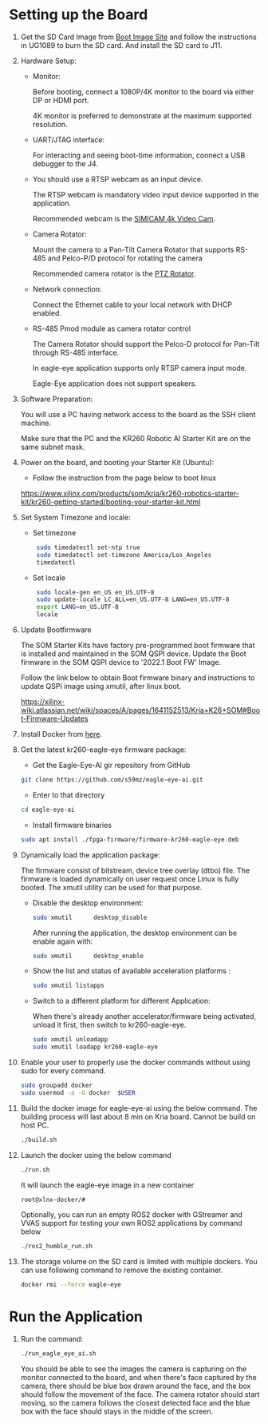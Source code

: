 
# Setting up the Board

1. Get the SD Card Image from [Boot Image Site](https://ubuntu.com/download/amd-xilinx) and follow the instructions in UG1089 to burn the SD card. And install the SD card to J11.

2. Hardware Setup:

    * Monitor:
    
      Before booting, connect a 1080P/4K monitor to the board via either DP or HDMI port.

      4K monitor is preferred to demonstrate at the maximum supported resolution.

    * UART/JTAG interface:
    
      For interacting and seeing boot-time information, connect a USB debugger to the J4.
    
    * You should use a RTSP webcam as an input device.
    
      The RTSP webcam is mandatory video input device supported in the application.

      Recommended webcam is the [SIMICAM 4k Video Cam](https://a.aliexpress.com/_EznpRub).

    * Camera Rotator:

      Mount the camera to a Pan-Tilt Camera Rotator that supports RS-485 and Pelco-P/D protocol for rotating the camera

      Recommended camera rotator is the [PTZ Rotator](https://a.aliexpress.com/_EvhGQMB).
      
    * Network connection:
    
      Connect the Ethernet cable to your local network with DHCP enabled.

    * RS-485 Pmod module as camera rotator control 

      The Camera Rotator should support the Pelco-D protocol for Pan-Tilt through RS-485 interface.
      
      In eagle-eye application supports only RTSP camera input mode.

      Eagle-Eye application does not support speakers.
    
3. Software Preparation:

    You will use a PC having network access to the board as the SSH client machine.

    Make sure that the PC and the KR260 Robotic AI Starter Kit are on the same subnet mask.

4. Power on the board, and booting your Starter Kit (Ubuntu):

   * Follow the instruction from the page below to boot linux

  	https://www.xilinx.com/products/som/kria/kr260-robotics-starter-kit/kr260-getting-started/booting-your-starter-kit.html

5. Set System Timezone and locale:

    * Set timezone

       ```bash
		sudo timedatectl set-ntp true
		sudo timedatectl set-timezone America/Los_Angeles
		timedatectl
       ```
	
	* Set locale

       ```bash
		sudo locale-gen en_US en_US.UTF-8
		sudo update-locale LC_ALL=en_US.UTF-8 LANG=en_US.UTF-8
		export LANG=en_US.UTF-8
		locale
       ```

6. Update Bootfirmware

    The SOM Starter Kits have factory pre-programmed boot firmware that is installed and maintained in the SOM QSPI device. Update the Boot firmware in the SOM QSPI device to '2022.1 Boot FW' Image.

    Follow the link below to obtain Boot firmware binary and instructions to update QSPI image using xmutil, after linux boot.  

    https://xilinx-wiki.atlassian.net/wiki/spaces/A/pages/1641152513/Kria+K26+SOM#Boot-Firmware-Updates

7. Install Docker from [here](https://docs.docker.com/engine/install/ubuntu/).

8. Get the latest kr260-eagle-eye firmware package:

	* Get the Eagle-Eye-AI gir repository from GitHub

    ```bash
    git clone https://github.com/s59mz/eagle-eye-ai.git
    ```

	* Enter to that directory

    ```bash
    cd eagle-eye-ai
    ```

	* Install firmware binaries

    ```bash
    sudo apt install ./fpga-firmware/firmware-kr260-eagle-eye.deb
    ```

9. Dynamically load the application package:

    The firmware consist of bitstream, device tree overlay (dtbo) file. The firmware is loaded dynamically on user request once Linux is fully booted. The xmutil utility can be used for that purpose.

    * Disable the desktop environment:

       ```bash
       sudo xmutil      desktop_disable
       ```

       After running the application, the desktop environment can be enable again with:

       ```bash
       sudo xmutil      desktop_enable
       ```

    * Show the list and status of available acceleration platforms :

       ```bash
      sudo xmutil listapps
        ```

    * Switch to a different platform for different Application:

       When there's already another accelerator/firmware being activated, unload it first, then switch to kr260-eagle-eye.

       ```bash
      sudo xmutil unloadapp
      sudo xmutil loadapp kr260-eagle-eye
       ```

10. Enable your user to properly use the docker commands without using sudo for every command. 

    ```bash
    sudo groupadd docker
    sudo usermod -a -G docker  $USER
	```

11. Build the docker image for eagle-eye-ai using the below command. The building process will last about 8 min on Kria board. Cannot be build on host PC.

    ```bash
    ./build.sh
    ```

12. Launch the docker using the below command

    ```bash
    ./run.sh
    ```

    It will launch the eagle-eye image in a new container

    ```bash
    root@xlnx-docker/#
    ```

    Optionally, you can run an empty ROS2 docker with GStreamer and VVAS support for testing your own ROS2 applications by command below

    ```bash
    ./ros2_humble_run.sh
    ```

14. The storage volume on the SD card is limited with multiple dockers. You can use following command to remove the existing container.

    ```bash
    docker rmi --force eagle-eye
    ```

# Run the Application

1.  Run the command: 

    ```bash
    ./run_eagle_eye_ai.sh
    ```

    You should be able to see the images the camera is capturing on the monitor connected to the board, and when there's face captured by the camera, there should be blue box drawn around the face, and the box should follow the movement of the face. The camera rotator should start moving, so the camera follows the closest detected face and the blue box with the face should stays in the middle of the screen.



